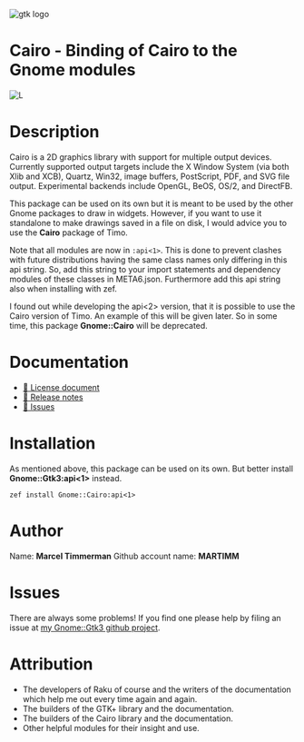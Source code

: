 ![gtk logo][logo]

# Cairo - Binding of Cairo to the Gnome modules

![L][license-svg]

[license-svg]: http://martimm.github.io/label/License-label.svg
[licence-lnk]: http://www.perlfoundation.org/artistic_license_2_0

# Description

Cairo is a 2D graphics library with support for multiple output devices. Currently supported output targets include the X Window System (via both Xlib and XCB), Quartz, Win32, image buffers, PostScript, PDF, and SVG file output. Experimental backends include OpenGL, BeOS, OS/2, and DirectFB.

This package can be used on its own but it is meant to be used by the other Gnome packages to draw in widgets. However, if you want to use it standalone to make drawings saved in a file on disk, I would advice you to use the **Cairo** package of Timo.

Note that all modules are now in `:api<1>`. This is done to prevent clashes with future distributions having the same class names only differing in this api string. So, add this string to your import statements and dependency modules of these classes in META6.json. Furthermore add this api string also when installing with zef.

I found out while developing the api<2> version, that it is possible to use the Cairo version of Timo. An example of this will be given later. So in some time, this package **Gnome::Cairo** will be deprecated.

# Documentation
<!--
* [ 🔗 Website](https://martimm.github.io/gnome-gtk3/content-docs/reference-cairo.html)
-->
* [ 🔗 License document][licence-lnk]
* [ 🔗 Release notes][changes]
* [ 🔗 Issues](https://github.com/MARTIMM/gnome-gtk3/issues)

# Installation
As mentioned above, this package can be used on its own. But better install **Gnome::Gtk3:api<1>** instead.

`zef install Gnome::Cairo:api<1>`


# Author

Name: **Marcel Timmerman**
Github account name: **MARTIMM**

# Issues

There are always some problems! If you find one please help by filing an issue at [my Gnome::Gtk3 github project][issues].

# Attribution
* The developers of Raku of course and the writers of the documentation which help me out every time again and again.
* The builders of the GTK+ library and the documentation.
* The builders of the Cairo library and the documentation.
* Other helpful modules for their insight and use.

[//]: # (---- [refs] ----------------------------------------------------------)
[changes]: https://github.com/MARTIMM/perl6-gnome-gobject/blob/master/CHANGES.md
[logo]: https://martimm.github.io/perl6-gnome-gtk3/content-docs/images/gtk-perl6.png
[issues]: https://github.com/MARTIMM/perl6-gnome-gtk3/issues
